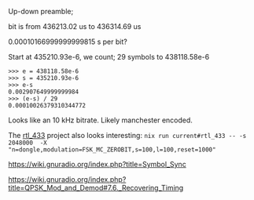 
Up-down preamble;

bit is from 436213.02 us to 436314.69 us

0.00010166999999999815 s per bit?

Start at 435210.93e-6, we count; 29 symbols to 438118.58e-6


```
>>> e = 438118.58e-6
>>> s = 435210.93e-6
>>> e-s
0.002907649999999984
>>> (e-s) / 29
0.00010026379310344772
```

Looks like an 10 kHz bitrate. Likely manchester encoded.



The [rtl_433](https://triq.org/rtl_433/) project also looks interesting:
`nix run current#rtl_433 -- -s 2048000  -X "n=dongle,modulation=FSK_MC_ZEROBIT,s=100,l=100,reset=1000"`




https://wiki.gnuradio.org/index.php?title=Symbol_Sync


https://wiki.gnuradio.org/index.php?title=QPSK_Mod_and_Demod#7.6._Recovering_Timing

